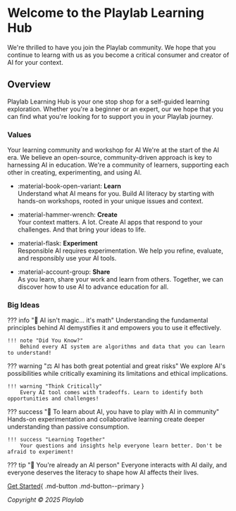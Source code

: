 # **Welcome to the Playlab Learning Hub**

We're thrilled to have you join the Playlab community. We hope that you continue to learng with us as you become a critical consumer and creator of AI for your context.

## Overview

Playlab Learning Hub is your one stop shop for a self-guided learning exploration. Whether you're a beginner or an expert, our we hope that you can find what you're looking for to support you in your Playlab journey.

### Values
Your learning community and workshop for AI
We're at the start of the AI era. We believe an open-source, community-driven approach is key to harnessing AI in education. We're a community of learners, supporting each other in creating, experimenting, and using AI.

- :material-book-open-variant: **Learn**  
Understand what AI means for you. Build AI literacy by starting with hands-on workshops, rooted in your unique issues and context.

- :material-hammer-wrench: **Create**  
Your context matters. A lot. Create AI apps that respond to your challenges. And that bring your ideas to life.

- :material-flask: **Experiment**  
  Responsible AI requires experimentation. We help you refine, evaluate, and responsibly use your AI tools.

- :material-account-group: **Share**  
  As you learn, share your work and learn from others. Together, we can discover how to use AI to advance education for all.

### Big Ideas

??? info "🧮 AI isn't magic... it's math"
    Understanding the fundamental principles behind AI demystifies it and empowers you to use it effectively.

    !!! note "Did You Know?"
        Behind every AI system are algorithms and data that you can learn to understand!

??? warning "⚖️ AI has both great potential and great risks"
    We explore AI's possibilities while critically examining its limitations and ethical implications.

    !!! warning "Think Critically"
        Every AI tool comes with tradeoffs. Learn to identify both opportunities and challenges!

??? success "🤝 To learn about AI, you have to play with AI in community"
    Hands-on experimentation and collaborative learning create deeper understanding than passive consumption.

    !!! success "Learning Together"
        Your questions and insights help everyone learn better. Don't be afraid to experiment!

??? tip "🌟 You're already an AI person"
    Everyone interacts with AI daily, and everyone deserves the literacy to shape how AI affects their lives.


[Get Started](https://wymankhuu.github.io/playlab-learning/getting-started/){ .md-button .md-button--primary }

*Copyright © 2025 Playlab*